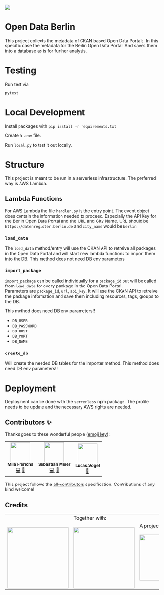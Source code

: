 ![](https://img.shields.io/badge/Build%20with%20%E2%9D%A4%EF%B8%8F-at%20Technologiesitftung%20Berlin-blue)

# Open Data Berlin

This project collects the metadata of CKAN based Open Data Portals. In this specific case the metadata for the Berlin Open Data Portal. And saves them into a database as is for further analysis.

# Testing

Run test via

`pytest`

# Local Development

Install packages with `pip install -r requirements.txt`

Create a `.env` file.

Run `local.py` to test it out locally.


# Structure

This project is meant to be run in a serverless infrastructure. The preferred way is AWS Lambda.

## Lambda Functions

For AWS Lambda the file `handler.py` is the entry point. The event object does contain the information needed to proceed.
Especially the API Key for the Berlin Open Data Portal and the URL and City Name.
URL should be `https://datenregister.berlin.de` and `city_name` would be `berlin`

### `load_data`

The `load_data` method/entry will use the CKAN API to retreive all packages in the Open Data Portal and will start new lambda functions to import them into the DB.
This method does not need DB env parameters

### `import_package`

`import_package` can be called individually for a `package_id` but will be called from `load_data` for every package in the Open Data Portal.  
Parameters are `package_id`, `url`, `api_key`.
It will use the CKAN API to retreive the package information and save them including resources, tags, groups to the DB.

This method does need DB env parameters!!

- `DB_USER`
- `DB_PASSWORD`
- `DB_HOST`
- `DB_PORT`
- `DB_NAME`

### `create_db`

Will create the needed DB tables for the importer method.
This method does need DB env parameters!!

# Deployment

Deployment can be done with the `serverless` npm package. The profile needs to be update and the necessary AWS rights are needed.

## Contributors ✨

Thanks goes to these wonderful people ([emoji key](https://allcontributors.org/docs/en/emoji-key)):

<!-- ALL-CONTRIBUTORS-LIST:START - Do not remove or modify this section -->
<!-- prettier-ignore-start -->
<!-- markdownlint-disable -->
<table>
  <tr>
    <td align="center"><a href="http://milafrerichs.com/"><img src="https://avatars.githubusercontent.com/u/688980?v=4?s=64" width="64px;" alt=""/><br /><sub><b>Mila Frerichs</b></sub></a><br /><a href="https://github.com/technologiestiftung/OpenData-Harvester/commits?author=milafrerichs" title="Code">💻</a> <a href="https://github.com/technologiestiftung/OpenData-Harvester/commits?author=milafrerichs" title="Documentation">📖</a></td>
    <td align="center"><a href="http://www.sebastianmeier.eu/"><img src="https://avatars.githubusercontent.com/u/302789?v=4?s=64" width="64px;" alt=""/><br /><sub><b>Sebastian Meier</b></sub></a><br /><a href="https://github.com/technologiestiftung/OpenData-Harvester/commits?author=sebastian-meier" title="Code">💻</a> <a href="https://github.com/technologiestiftung/OpenData-Harvester/commits?author=sebastian-meier" title="Documentation">📖</a></td>
    <td align="center"><a href="https://github.com/vogelino"><img src="https://avatars.githubusercontent.com/u/2759340?v=4?s=64" width="64px;" alt=""/><br /><sub><b>Lucas Vogel</b></sub></a><br /><a href="https://github.com/technologiestiftung/OpenData-Harvester/commits?author=vogelino" title="Documentation">📖</a></td>
  </tr>
</table>

<!-- markdownlint-restore -->
<!-- prettier-ignore-end -->

<!-- ALL-CONTRIBUTORS-LIST:END -->

This project follows the [all-contributors](https://github.com/all-contributors/all-contributors) specification. Contributions of any kind welcome!

## Credits

<table>
  <tr>
    <td>
      <a src="https://odis-berlin.de">
        <br />
        <br />
        <img width="200" src="https://logos.citylab-berlin.org/logo-odis-berlin.svg" />
      </a>
    </td>
    <td>
      Together with: <a src="https://citylab-berlin.org/en/start/">
        <br />
        <br />
        <img width="200" src="https://logos.citylab-berlin.org/logo-citylab-berlin.svg" />
      </a>
    </td>
    <td>
      A project by: <a src="https://www.technologiestiftung-berlin.de/en/">
        <br />
        <br />
        <img width="150" src="https://logos.citylab-berlin.org/logo-technologiestiftung-berlin-en.svg" />
      </a>
    </td>
    <td>
      Supported by: <a src="https://www.berlin.de/rbmskzl/en/">
        <br />
        <br />
        <img width="80" src="https://logos.citylab-berlin.org/logo-berlin-senweb-en.svg" />
      </a>
    </td>
  </tr>
</table>

